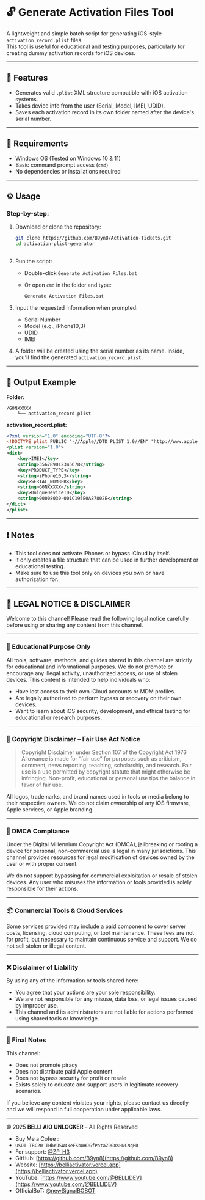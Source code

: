 # 🔓 Generate Activation Files Tool

A lightweight and simple batch script for generating iOS-style `activation_record.plist` files.  
This tool is useful for educational and testing purposes, particularly for creating dummy activation records for iOS devices.

---

## 🚀 Features

- Generates valid `.plist` XML structure compatible with iOS activation systems.
- Takes device info from the user (Serial, Model, IMEI, UDID).
- Saves each activation record in its own folder named after the device's serial number.

---

## 🧰 Requirements

- Windows OS (Tested on Windows 10 & 11)
- Basic command prompt access (`cmd`)
- No dependencies or installations required

---

## ⚙️ Usage

### Step-by-step:

1. Download or clone the repository:
   ```bash
   git clone https://github.com/B9yn8/Activation-Tickets.git
   cd activation-plist-generator
  

2. Run the script:

   * Double-click `Generate Activation Files.bat`
   * Or open `cmd` in the folder and type:

     ```bash
     Generate Activation Files.bat
     ```

3. Input the requested information when prompted:

   * Serial Number
   * Model (e.g., iPhone10,3)
   * UDID
   * IMEI

4. A folder will be created using the serial number as its name.
   Inside, you'll find the generated `activation_record.plist`.

---

## 📂 Output Example

**Folder:**

```
/G0NXXXXX
    └── activation_record.plist
```

**activation\_record.plist:**

```xml
<?xml version="1.0" encoding="UTF-8"?>
<!DOCTYPE plist PUBLIC "-//Apple//DTD PLIST 1.0//EN" "http://www.apple.com/DTDs/PropertyList-1.0.dtd">
<plist version="1.0">
<dict>
    <key>IMEI</key>
    <string>356789012345678</string>
    <key>PRODUCT_TYPE</key>
    <string>iPhone10,3</string>
    <key>SERIAL_NUMBER</key>
    <string>G0NXXXXX</string>
    <key>UniqueDeviceID</key>
    <string>00008030-001C195E0A87802E</string>
</dict>
</plist>
```

---

## ❗ Notes

* This tool does not activate iPhones or bypass iCloud by itself.
* It only creates a file structure that can be used in further development or educational testing.
* Make sure to use this tool only on devices you own or have authorization for.

---

## 📜 LEGAL NOTICE & DISCLAIMER

Welcome to this channel! Please read the following legal notice carefully before using or sharing any content from this channel.

---

### 🔐 Educational Purpose Only

All tools, software, methods, and guides shared in this channel are strictly for educational and informational purposes.
We do not promote or encourage any illegal activity, unauthorized access, or use of stolen devices.
This content is intended to help individuals who:

* Have lost access to their own iCloud accounts or MDM profiles.
* Are legally authorized to perform bypass or recovery on their own devices.
* Want to learn about iOS security, development, and ethical testing for educational or research purposes.

---

### 🧾 Copyright Disclaimer – Fair Use Act Notice

> Copyright Disclaimer under Section 107 of the Copyright Act 1976
> Allowance is made for “fair use” for purposes such as criticism, comment, news reporting, teaching, scholarship, and research.
> Fair use is a use permitted by copyright statute that might otherwise be infringing.
> Non-profit, educational or personal use tips the balance in favor of fair use.

All logos, trademarks, and brand names used in tools or media belong to their respective owners. We do not claim ownership of any iOS firmware, Apple services, or Apple branding.

---

### 📄 DMCA Compliance

Under the Digital Millennium Copyright Act (DMCA), jailbreaking or rooting a device for personal, non-commercial use is legal in many jurisdictions. This channel provides resources for legal modification of devices owned by the user or with proper consent.

We do not support bypassing for commercial exploitation or resale of stolen devices. Any user who misuses the information or tools provided is solely responsible for their actions.

---

### 📦 Commercial Tools & Cloud Services

Some services provided may include a paid component to cover server costs, licensing, cloud computing, or tool maintenance.
These fees are not for profit, but necessary to maintain continuous service and support. We do not sell stolen or illegal content.

---

### ❌ Disclaimer of Liability

By using any of the information or tools shared here:

* You agree that your actions are your sole responsibility.
* We are not responsible for any misuse, data loss, or legal issues caused by improper use.
* This channel and its administrators are not liable for actions performed using shared tools or knowledge.

---

### 📢 Final Notes

This channel:

* Does not promote piracy
* Does not distribute paid Apple content
* Does not bypass security for profit or resale
* Exists solely to educate and support users in legitimate recovery scenarios.

If you believe any content violates your rights, please contact us directly and we will respond in full cooperation under applicable laws.

---

© 2025 **BELLI AIO UNLOCKER** – All Rights Reserved
* Buy Me a Cofee :
* ```USDT-TRC20 THbrJSW4keFSbWHJGfPataZ9G8sHNCNqPD```
* For support: [@ZP_H3](https://t.me/ZP_H3)
* GitHub: [https://github.com/B9yn8](https://github.com/B9yn8)
* Website: [https://belliactivator.vercel.app](https://belliactivator.vercel.app)
* YouTube: [https://www.youtube.com/@BELLIDEV](https://www.youtube.com/@BELLIDEV)
* OfficialBoT: [@newSignalBOBOT](https://t.me/newSignalBOBOT)


